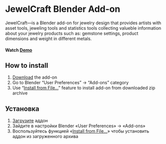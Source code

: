 JewelCraft Blender Add-on
==========================
JewelCraft—is a Blender add-on for jewelry design that provides artists with asset tools, jeweling tools and statistics tools collecting valueble information about your jewelry products such as: gemstone settings, product dimensions and weight in different metals.


#### Watch [Demo]


How to install
--------------------------
1. [Download][master.zip] the add-on
2. Go to Blender “User Preferences” → “Add-ons” category
3. Use “[Install from File…]” feature to install add-on from downloaded zip archive


Установка
--------------------------
1. [Загрузите][master.zip] аддон
2. Зайдите в настройки Blender «User Preferences» → «Add-ons»
3. Воспользуйтесь функцией «[Install from File…]» чтобы установить аддон из загруженного архива




[Demo]: https://youtu.be/XZ6uIdNnrHk
[master.zip]: https://github.com/mrachinskiy/blender-addon-jewelcraft/archive/master.zip
[Install from File…]: http://www.blender.org/manual/extensions/python/add_ons.html#installation-of-a-3rd-party-add-on
